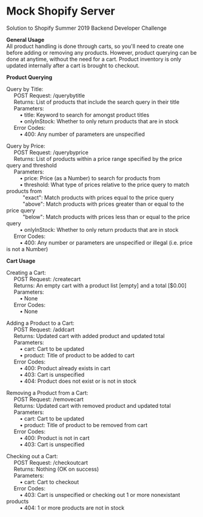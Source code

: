# Mock Shopify Server
Solution to Shopify Summer 2019 Backend Developer Challenge

<b> General Usage </b>
</br>
All product handling is done through carts, so you'll need to create one before adding or removing any products.
However, product querying can be done at anytime, without the need for a cart.
Product inventory is only updated internally after a cart is brought to checkout.

<b> Product Querying </b>

Query by Title:
</br>
&nbsp;&nbsp;&nbsp;&nbsp; POST Request: /querybytitle
</br>
&nbsp;&nbsp;&nbsp;&nbsp; Returns: List of products that include the search query in their title
</br>
&nbsp;&nbsp;&nbsp;&nbsp; Parameters:
</br> &nbsp;&nbsp;&nbsp;&nbsp;&nbsp;&nbsp;&nbsp;&nbsp; • title: Keyword to search for amongst product titles
</br> &nbsp;&nbsp;&nbsp;&nbsp;&nbsp;&nbsp;&nbsp;&nbsp; • onlyInStock: Whether to only return products that are in stock
</br>
&nbsp;&nbsp;&nbsp;&nbsp; Error Codes:
</br> &nbsp;&nbsp;&nbsp;&nbsp;&nbsp;&nbsp;&nbsp;&nbsp; • 400: Any number of parameters are unspecified

Query by Price:
</br>
&nbsp;&nbsp;&nbsp;&nbsp; POST Request: /querybyprice
</br>
&nbsp;&nbsp;&nbsp;&nbsp; Returns: List of products within a price range specified by the price query and threshold
</br>
&nbsp;&nbsp;&nbsp;&nbsp; Parameters:
</br> &nbsp;&nbsp;&nbsp;&nbsp;&nbsp;&nbsp;&nbsp;&nbsp; • price: Price (as a Number) to search for products from
</br> &nbsp;&nbsp;&nbsp;&nbsp;&nbsp;&nbsp;&nbsp;&nbsp; • threshold: What type of prices relative to the price query to match products from
</br> &nbsp;&nbsp;&nbsp;&nbsp;&nbsp;&nbsp;&nbsp;&nbsp;&nbsp;&nbsp; "exact": Match products with prices equal to the price query
</br> &nbsp;&nbsp;&nbsp;&nbsp;&nbsp;&nbsp;&nbsp;&nbsp;&nbsp;&nbsp; "above": Match products with prices greater than or equal to the price query
</br> &nbsp;&nbsp;&nbsp;&nbsp;&nbsp;&nbsp;&nbsp;&nbsp;&nbsp;&nbsp; "below": Match products with prices less than or equal to the price query
</br> &nbsp;&nbsp;&nbsp;&nbsp;&nbsp;&nbsp;&nbsp;&nbsp; • onlyInStock: Whether to only return products that are in stock
</br>
&nbsp;&nbsp;&nbsp;&nbsp; Error Codes:
</br> &nbsp;&nbsp;&nbsp;&nbsp;&nbsp;&nbsp;&nbsp;&nbsp; • 400: Any number or parameters are unspecified or illegal (i.e. price is not a Number)

<b> Cart Usage </b>

Creating a Cart:
</br>
&nbsp;&nbsp;&nbsp;&nbsp; POST Request: /createcart
</br>
&nbsp;&nbsp;&nbsp;&nbsp; Returns: An empty cart with a product list [empty] and a total [$0.00]
</br>
&nbsp;&nbsp;&nbsp;&nbsp; Parameters:
</br> &nbsp;&nbsp;&nbsp;&nbsp;&nbsp;&nbsp;&nbsp;&nbsp; • None
</br>
&nbsp;&nbsp;&nbsp;&nbsp; Error Codes:
</br> &nbsp;&nbsp;&nbsp;&nbsp;&nbsp;&nbsp;&nbsp;&nbsp; • None

Adding a Product to a Cart:
</br>
&nbsp;&nbsp;&nbsp;&nbsp; POST Request: /addcart
</br>
&nbsp;&nbsp;&nbsp;&nbsp; Returns: Updated cart with added product and updated total
</br>
&nbsp;&nbsp;&nbsp;&nbsp; Parameters:
</br> &nbsp;&nbsp;&nbsp;&nbsp;&nbsp;&nbsp;&nbsp;&nbsp; • cart: Cart to be updated
</br> &nbsp;&nbsp;&nbsp;&nbsp;&nbsp;&nbsp;&nbsp;&nbsp; • product: Title of product to be added to cart
</br>
&nbsp;&nbsp;&nbsp;&nbsp; Error Codes:
</br> &nbsp;&nbsp;&nbsp;&nbsp;&nbsp;&nbsp;&nbsp;&nbsp; • 400: Product already exists in cart
</br> &nbsp;&nbsp;&nbsp;&nbsp;&nbsp;&nbsp;&nbsp;&nbsp; • 403: Cart is unspecified
</br> &nbsp;&nbsp;&nbsp;&nbsp;&nbsp;&nbsp;&nbsp;&nbsp; • 404: Product does not exist or is not in stock

Removing a Product from a Cart:
</br>
&nbsp;&nbsp;&nbsp;&nbsp; POST Request: /removecart
</br>
&nbsp;&nbsp;&nbsp;&nbsp; Returns: Updated cart with removed product and updated total
</br>
&nbsp;&nbsp;&nbsp;&nbsp; Parameters:
</br> &nbsp;&nbsp;&nbsp;&nbsp;&nbsp;&nbsp;&nbsp;&nbsp; • cart: Cart to be updated
</br> &nbsp;&nbsp;&nbsp;&nbsp;&nbsp;&nbsp;&nbsp;&nbsp; • product: Title of product to be removed from cart
</br>
&nbsp;&nbsp;&nbsp;&nbsp; Error Codes:
</br> &nbsp;&nbsp;&nbsp;&nbsp;&nbsp;&nbsp;&nbsp;&nbsp; • 400: Product is not in cart
</br> &nbsp;&nbsp;&nbsp;&nbsp;&nbsp;&nbsp;&nbsp;&nbsp; • 403: Cart is unspecified

Checking out a  Cart:
</br>
&nbsp;&nbsp;&nbsp;&nbsp; POST Request: /checkoutcart
</br>
&nbsp;&nbsp;&nbsp;&nbsp; Returns: Nothing (OK on success)
</br>
&nbsp;&nbsp;&nbsp;&nbsp; Parameters:
</br> &nbsp;&nbsp;&nbsp;&nbsp;&nbsp;&nbsp;&nbsp;&nbsp; • cart: Cart to checkout
</br>
&nbsp;&nbsp;&nbsp;&nbsp; Error Codes:
</br> &nbsp;&nbsp;&nbsp;&nbsp;&nbsp;&nbsp;&nbsp;&nbsp; • 403: Cart is unspecified or checking out 1 or more nonexistant products
</br> &nbsp;&nbsp;&nbsp;&nbsp;&nbsp;&nbsp;&nbsp;&nbsp; • 404: 1 or more products are not in stock
